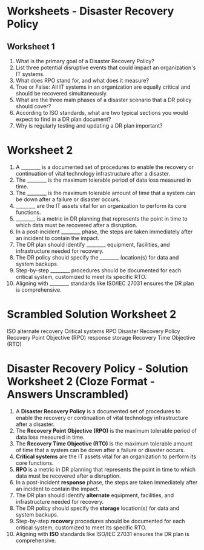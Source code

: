 # Worksheets - Disaster Recovery Policy

## Worksheet 1

1. What is the primary goal of a Disaster Recovery Policy?
2. List three potential disruptive events that could impact an organization's IT systems.
3. What does RPO stand for, and what does it measure?
4. True or False: All IT systems in an organization are equally critical and should be recovered simultaneously. 
5. What are the three main phases of a disaster scenario that a DR policy should cover?
6. According to ISO standards, what are two typical sections you would expect to find in a DR plan document?
7. Why is regularly testing and updating a DR plan important?


# Worksheet 2

1. A \_\_\_\_\_\_\_\_ is a documented set of procedures to enable the recovery or continuation of vital technology infrastructure after a disaster.
2. The \_\_\_\_\_\_\_\_ is the maximum tolerable period of data loss measured in time. 
3. The \_\_\_\_\_\_\_\_ is the maximum tolerable amount of time that a system can be down after a failure or disaster occurs.
4. \_\_\_\_\_\_\_\_ are the IT assets vital for an organization to perform its core functions.
5. \_\_\_\_\_\_\_\_ is a metric in DR planning that represents the point in time to which data must be recovered after a disruption.
6. In a post-incident \_\_\_\_\_\_\_\_ phase, the steps are taken immediately after an incident to contain the impact.
7. The DR plan should identify \_\_\_\_\_\_\_\_ equipment, facilities, and infrastructure needed for recovery.
8. The DR policy should specify the \_\_\_\_\_\_\_\_ location(s) for data and system backups.
9. Step-by-step \_\_\_\_\_\_\_\_ procedures should be documented for each critical system, customized to meet its specific RTO.
10. Aligning with \_\_\_\_\_\_\_\_ standards like ISO/IEC 27031 ensures the DR plan is comprehensive.

# Scrambled Solution Worksheet 2 

ISO
alternate
recovery
Critical systems
RPO
Disaster Recovery Policy 
Recovery Point Objective (RPO)
response
storage
Recovery Time Objective (RTO)


# Disaster Recovery Policy - Solution Worksheet 2 (Cloze Format - Answers Unscrambled)

1. A **Disaster Recovery Policy** is a documented set of procedures to enable the recovery or continuation of vital technology infrastructure after a disaster.
2. The **Recovery Point Objective (RPO)** is the maximum tolerable period of data loss measured in time.
3. The **Recovery Time Objective (RTO)** is the maximum tolerable amount of time that a system can be down after a failure or disaster occurs.  
4. **Critical systems** are the IT assets vital for an organization to perform its core functions.
5. **RPO** is a metric in DR planning that represents the point in time to which data must be recovered after a disruption.
6. In a post-incident **response** phase, the steps are taken immediately after an incident to contain the impact.
7. The DR plan should identify **alternate** equipment, facilities, and infrastructure needed for recovery.
8. The DR policy should specify the **storage** location(s) for data and system backups.
9. Step-by-step **recovery** procedures should be documented for each critical system, customized to meet its specific RTO.
10. Aligning with **ISO** standards like ISO/IEC 27031 ensures the DR plan is comprehensive.